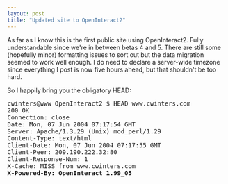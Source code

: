 ```yaml
---
layout: post
title: "Updated site to OpenInteract2"
---
```




<p>As far as I know this is the first public site using OpenInteract2.  Fully understandable since we're in between betas 4 and 5. There are still some (hopefully minor) formatting issues to sort out but the data migration seemed to work well enough. I do need to declare a server-wide timezone since everything I post is now five hours ahead, but that shouldn't be too hard.</p>

<p>So I happily bring you the obligatory HEAD:</p>
<pre class="sourceCode">
cwinters@www OpenInteract2 $ HEAD www.cwinters.com
200 OK
Connection: close
Date: Mon, 07 Jun 2004 07:17:54 GMT
Server: Apache/1.3.29 (Unix) mod_perl/1.29
Content-Type: text/html
Client-Date: Mon, 07 Jun 2004 07:17:55 GMT
Client-Peer: 209.190.222.32:80
Client-Response-Num: 1
X-Cache: MISS from www.cwinters.com
<b>X-Powered-By: OpenInteract 1.99_05</b>
</pre>


